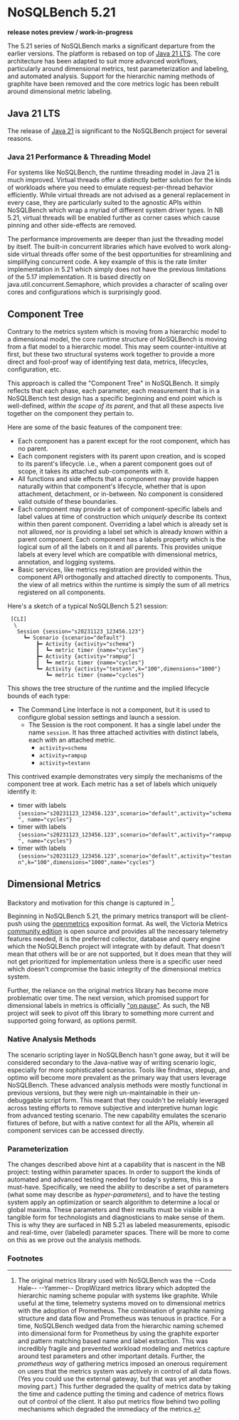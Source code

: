 # NoSQLBench 5.21

__release notes preview / work-in-progress__

The 5.21 series of NoSQLBench marks a significant departure from the earlier versions. The platform
is rebased on top of [Java 21 LTS](https://openjdk.org/projects/jdk/21/). The core architecture
has been adapted to suit more advanced workflows, particularly around dimensional metrics, test
parameterization and labeling, and automated analysis. Support for the hierarchic naming methods of
graphite have been removed and the core metrics logic has been rebuilt around dimensional metric
labeling.

## Java 21 LTS

The release of [Java 21](https://openjdk.org/projects/jdk/21/) is significant to the NoSQLBench
project for several reasons.

### Java 21 Performance & Threading Model

For systems like NoSQLBench, the runtime threading model in Java 21 is much improved. Virtual
threads offer a distinctly better solution for the kinds of workloads where you need to emulate
request-per-thread behavior efficiently. While virtual threads are not advised as a general
replacement in every case, they are particularly suited to the agnostic APIs within NoSQLBench
which wrap a myriad of different system driver types. In NB 5.21, virtual threads will be
enabled further as corner cases which cause pinning and other side-effects are removed.

The performance improvements are deeper than just the threading model by itself. The
built-in concurrent libraries which have evolved to work along-side virtual threads offer some of
the best opportunities for streamlining and simplifying concurrent code. A key example of this
is the rate limiter implementation in 5.21 which simply does not have the previous limitations
of the 5.17 implementation. It is based directly on java.util.concurrent.Semaphore, which
provides a character of scaling over cores and configurations which is surprisingly good.

## Component Tree

Contrary to the metrics system which is moving from a hierarchic model to a dimensional model,
the core runtime structure of NoSQLBench is moving from a flat model to a hierarchic model. This
may seem counter-intuitive at first, but these two structural systems work together to provide a
more direct and fool-proof way of identifying test data, metrics, lifecycles, configuration, etc.

This approach is called the "Component Tree" in NoSQLBench. It simply reflects that each phase,
each parameter, each measurement that is in a NoSQLBench test design has a specific beginning
and end point which is well-defined, _within the scope of its parent_, and that all these aspects
live together on the component they pertain to.

Here are some of the basic features of the component tree:

* Each component has a parent except for the root component, which has no parent.
* Each component registers with its parent upon creation, and is scoped to its parent's
  lifecycle. i.e., when a parent component goes out of scope, it takes its attached
  sub-components with it.
* All functions and side effects that a component may provide happen naturally within that
  component's lifecycle, whether that is upon attachment, detachment, or in-between. No
  component is considered valid outside of these boundaries.
* Each component may provide a set of component-specific labels and label values at time of
  construction which _uniquely_ describe its context within then parent component. Overriding a
  label which is already set is not allowed, nor is providing a label set which is already known
  within a parent component. Each component has a labels property which is the logical sum of all
  the labels on it and all parents. This provides unique labels at every level which are compatible
  with dimensional metrics, annotation, and logging systems.
* Basic services, like metrics registration are provided within the component API
  orthogonally and attached directly to components. Thus, the view of all metrics within the
  runtime is simply the sum of all metrics registered on all components.

Here's a sketch of a typical NoSQLBench 5.21 session:

```
 [CLI]
  \
   Session {session="s20231123_123456.123"}
     ┗━ Scenario {scenario="default"}
         ┣━ Activity {activity="schema"}
         ┃  ┗━ metric timer {name="cycles"}
         ┣━ Activity {activity="rampup"]
         ┃  ┗━ metric timer {name="cycles"}
         ┗━ Activity {activity="testann",k="100",dimensions="1000"}
            ┗━ metric timer {name="cycles"}
```

This shows the tree structure of the runtime and the implied lifecycle bounds of each type:

* The Command Line Interface is not a component, but it is used to configure global session
  settings and launch a session.
    * The Session is the root component. It has a single label under the name `session`. It has
      three attached activities with distinct labels, each with an attached metric.
        * `activity=schema`
        * `activity=rampup`
        * `activity=testann`

This contrived example demonstrates very simply the mechanisms of the component tree at work.
Each metric has a set of labels which uniquely identify it:

* timer with labels `{session="s20231123_123456.123",scenario="default",activity="schema",
  name="cycles"}`
* timer with labels `{session="s20231123_123456.123",scenario="default",activity="rampup",
  name="cycles"}`
* timer with
  labels `{session="s20231123_123456.123",scenario="default",activity="testann",k="100",dimensions="1000",name="cycles"}`

## Dimensional Metrics

Backstory and motivation for this change is captured in [^1].

Beginning in NoSQLBench 5.21, the primary metrics transport will be client-push using the
[openmetrics](https://github.com/OpenObservability/OpenMetrics/blob/main/specification/OpenMetrics.md)
exposition format. As well, the  Victoria Metrics [community edition](https://victoriametrics.com/products/open-source/)
is open source and provides all the necessary telemetry features needed, it is the preferred
collector, database and query engine which the NoSQLBench project will integrate  with by default.
That doesn't mean that others will be or are not supported, but it does mean that they will not get
prioritized for implementation unless there is a specific user need which doesn't compromise the
basic integrity of the dimensional metrics system.

Further, the reliance on the original metrics library has become more problematic over time. The
next version, which promised support for dimensional labels in metrics is officially
["on pause"](https://github.com/dropwizard/metrics#metrics). As such, the NB project will seek
to pivot off this library to something more current and supported going forward, as options permit.

### Native Analysis Methods

The scenario scripting layer in NoSQLBench hasn't gone away, but it will be considered secondary
to the Java-native way of writing scenario logic, especially for more sophisticated scenarios.
Tools like findmax, stepup, and optimo will become more prevalent as the primary way that users
leverage NoSQLBench. These advanced analysis methods were mostly functional in previous versions,
but they were nigh un-maintainable in their un-debuggable script form. This meant that they
couldn't be reliably leveraged across testing efforts to remove subjective and interpretive
human logic from advanced testing scenario. The new capability emulates the scenario fixtures of
before, but with a native context for all the APIs, wherein all component services can be
accessed directly.

### Parameterization

The changes described above hint at a capability that is nascent in the NB project: testing
within parameter spaces. In order to support the kinds of automated and advanced testing needed
for today's systems, this is a must-have. Specifically, we need the ability to describe a set of
parameters (what some may describe as _hyper-parameters_), and to have the testing system apply
an optimization or search algorithm to determine a local or global maxima. These parameters and
their results must be visible in a tangible form for technologists and diagnosticians to make
sense of them. This is why they are surfaced in NB 5.21 as labeled measurements, episodic and
real-time, over (labeled) parameter spaces. There will be more to come on this as we prove out
the analysis methods.

### Footnotes

[^1]: The original metrics library used with NoSQLBench was the --Coda Hale-- --Yammer--
DropWizard metrics library which adopted the hierarchic naming scheme popular with systems like
graphite. While useful at the time, telemetry systems moved on to dimensional metrics with the
adoption of Prometheus. The combination of graphite naming structure and data flow and
Prometheus was tenuous in practice. For a time, NoSQLBench wedged data from the hierarchic naming
schemed into dimensional form for Prometheus by using the graphite exporter and pattern matching
based name and label extraction. This was incredibly fragile and prevented workload modeling and
metrics capture around test parameters and other important details. Further, the _prometheus way_ of
gathering metrics imposed an onerous requirement on users that the metrics system was actively in
control of all data flows. (Yes you could use the external gateway, but that was yet another moving
part.) This further degraded the quality of metrics data by taking the time and cadence putting the
timing and cadence of metrics flows out of control of the client. It also put metrics flow behind
two polling mechanisms which degraded the immediacy of the metrics.

